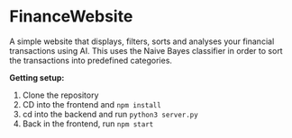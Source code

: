 # FinanceWebsite
A simple website that displays, filters, sorts and analyses your financial transactions using AI. This uses the Naive Bayes classifier in order to sort the transactions into predefined categories.

**Getting setup:**
1. Clone the repository
2. CD into the frontend and `npm install`
3. cd into the backend and run `python3 server.py`
4. Back in the frontend, run `npm start`
